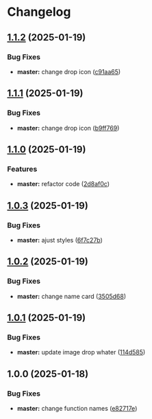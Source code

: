 # Changelog

## [1.1.2](https://github.com/DidacChaves/rain-meter-card/compare/v1.1.1...v1.1.2) (2025-01-19)


### Bug Fixes

* **master:** change drop icon ([c91aa65](https://github.com/DidacChaves/rain-meter-card/commit/c91aa6521ccd2bc909f40cd57241e9656f10f792))

## [1.1.1](https://github.com/DidacChaves/rain-meter-card/compare/v1.1.0...v1.1.1) (2025-01-19)


### Bug Fixes

* **master:** change drop icon ([b9ff769](https://github.com/DidacChaves/rain-meter-card/commit/b9ff7697892b551dd06b32a6a2eaee6815930aea))

## [1.1.0](https://github.com/DidacChaves/rain-meter-card/compare/v1.0.3...v1.1.0) (2025-01-19)


### Features

* **master:** refactor code ([2d8af0c](https://github.com/DidacChaves/rain-meter-card/commit/2d8af0c3c77273b1be4f97a5a74c3eb23b52ca80))

## [1.0.3](https://github.com/DidacChaves/rain-meter-card/compare/v1.0.2...v1.0.3) (2025-01-19)


### Bug Fixes

* **master:** ajust styles ([6f7c27b](https://github.com/DidacChaves/rain-meter-card/commit/6f7c27b4940a7c67c7ec5014b1213963800261f6))

## [1.0.2](https://github.com/DidacChaves/rain-meter-card/compare/v1.0.1...v1.0.2) (2025-01-19)


### Bug Fixes

* **master:** change name card ([3505d68](https://github.com/DidacChaves/rain-meter-card/commit/3505d68b8eefad351c5c6c203551795f949ef16b))

## [1.0.1](https://github.com/DidacChaves/rain-meter-card/compare/v1.0.0...v1.0.1) (2025-01-19)


### Bug Fixes

* **master:** update image drop whater ([114d585](https://github.com/DidacChaves/rain-meter-card/commit/114d585b4462b96c97ab4c10c20c0aa61ed406cb))

## 1.0.0 (2025-01-18)


### Bug Fixes

* **master:** change function names ([e82717e](https://github.com/DidacChaves/rain-meter-card/commit/e82717ea4105c32ea3869777398549504d3534c2))
